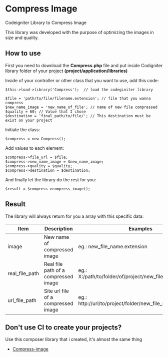 # Compress Image
Codeigniter Library to Compress Image 

This library was developed with the purpose of optimizing the images in size and quality.

## How to use

First you need to download the **Compress.php** file and put inside Codigniter library folder of your project **(project/application/libraries)**

Inside of your controller or other class that you want to use, add this code:

```
$this->load->library('Compress');  // load the codeginiter library

$file = 'path/to/file/filename.extension'; // file that you wanna compress
$new_name_image = 'new_name_of_file'; // name of new file compressed
$quality = 60; // Value that I chose
$destination = 'final_path/to/file/'; // This destination must be exist on your project
```

Initiate the class:
```
$compress = new Compress();
```

Add values to each element:
```
$compress->file_url = $file;
$compress->new_name_image = $new_name_image;
$compress->quality = $quality;
$compress->destination = $destination;
```

And finally let the library do the rest for you:
```
$result = $compress->compress_image();
```

## Result

The library will always return for you a array with this specific data:

Item | Description | Examples
------------ | ------------- | -------------
image | New name of compressed image | eg.: new_file_name.extension
real_file_path | Real file path of a compressed image | eg.: X:/path/to/folder/of/project/new_file_name.extension
url_file_path | Site url file of a compressed image | eg.: http://url/to/project/folder/new_file_name.extension

## Don't use CI to create your projects?

Use this composer library that i created, it's almost the same thing

* [Compress-image](https://github.com/eihror/compress-image)
